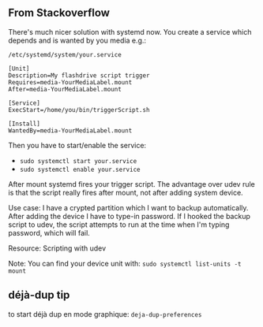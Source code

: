 ## From Stackoverflow

There's much nicer solution with systemd now. You create a service which depends and is wanted by you media e.g.: 

`/etc/systemd/system/your.service`

```
[Unit]
Description=My flashdrive script trigger
Requires=media-YourMediaLabel.mount
After=media-YourMediaLabel.mount

[Service]
ExecStart=/home/you/bin/triggerScript.sh

[Install]
WantedBy=media-YourMediaLabel.mount
```

Then you have to start/enable the service:

- `sudo systemctl start your.service`
- `sudo systemctl enable your.service`

After mount systemd fires your trigger script. The advantage over udev rule is that the script really fires after mount, not after adding system device.

Use case: I have a crypted partition which I want to backup automatically. After adding the device I have to type-in password. If I hooked the backup script to udev, the script attempts to run at the time when I'm typing password, which will fail.

Resource: Scripting with udev

Note: You can find your device unit with: `sudo systemctl list-units -t mount`

## déjà-dup tip

to start déjà dup en mode graphique: `deja-dup-preferences`

